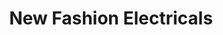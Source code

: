 ---
title: "New Fashion Electricals"
url: /thiruvananthapuram/new-fashion-electricals/
shop: Elektrisch
---